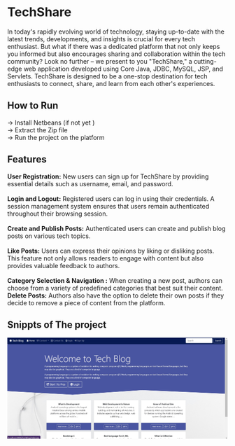 # TechShare
In today's rapidly evolving world of technology, staying up-to-date with the latest trends, developments, and insights is crucial for every tech enthusiast. But what if there was a dedicated platform that not only keeps you informed but also encourages sharing and collaboration within the tech community? Look no further – we present to you "TechShare," a cutting-edge web application developed using Core Java, JDBC, MySQL, JSP, and Servlets. TechShare is designed to be a one-stop destination for tech enthusiasts to connect, share, and learn from each other's experiences.

## How to Run
-> Install Netbeans (if not yet )
<br>
-> Extract the Zip file
<br>
-> Run the project on the platform
<br>
## Features
**User Registration:** New users can sign up for TechShare by providing essential details such as username, email, and password. 
<br>
<br>
**Login and Logout:** Registered users can log in using their credentials. A session management system ensures that users remain authenticated throughout their browsing session. 
<br>
<br>
**Create and Publish Posts:** Authenticated users can create and publish blog posts on various tech topics.
<br>
<br>
**Like Posts:** Users can express their opinions by liking or disliking posts. This feature not only allows readers to engage with content but also provides valuable feedback to authors.
<br>
<br>
**Category Selection & Navigation :**  When creating a new post, authors can choose from a variety of predefined categories that best suit their content.
<br>
**Delete Posts:** Authors also have the option to delete their own posts if they decide to remove a piece of content from the platform.
## Snippts of The project

![Image](/ScreenShot/Dashboard.jpg)
